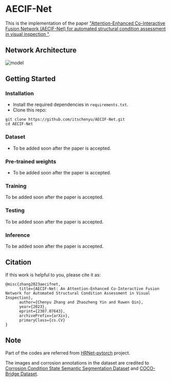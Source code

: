 # AECIF-Net
This is the implementation of the paper ["Attention-Enhanced Co-Interactive Fusion Network (AECIF-Net) for automated structural condition assessment in visual inspection
"](https://www.sciencedirect.com/science/article/abs/pii/S0926580524000281).

## Network Architecture
![model](https://user-images.githubusercontent.com/90736946/280549214-7f17fd8a-a172-489c-b92c-214b0d81f794.png)

## Getting Started
### Installation
* Install the required dependencies in `requirements.txt`.
* Clone this repo:
~~~~
git clone https://github.com/itschenyu/AECIF-Net.git
cd AECIF-Net
~~~~
### Dataset
* To be added soon after the paper is accepted.

### Pre-trained weights
* To be added soon after the paper is accepted.

### Training
To be added soon after the paper is accepted.

### Testing
To be added soon after the paper is accepted.

### Inference
To be added soon after the paper is accepted.

## Citation
If this work is helpful to you, please cite it as:
~~~~
@misc{zhang2023aecifnet,
      title={AECIF-Net: An Attention-Enhanced Co-Interactive Fusion Network for Automated Structural Condition Assessment in Visual Inspection}, 
      author={Chenyu Zhang and Zhaozheng Yin and Ruwen Qin},
      year={2023},
      eprint={2307.07643},
      archivePrefix={arXiv},
      primaryClass={cs.CV}
}
~~~~
## Note
Part of the codes are referred from <a href="https://github.com/bubbliiiing/hrnet-pytorch">HRNet-pytorch</a> project.

The images and corrosion annotations in the dataset are credited to [Corrosion Condition State Semantic Segmentation Dataset](https://data.lib.vt.edu/articles/dataset/Corrosion_Condition_State_Semantic_Segmentation_Dataset/16624663/2) and [COCO-Bridge Dataset](https://data.lib.vt.edu/articles/dataset/COCO-Bridge_2021_Dataset/16624495/1).
